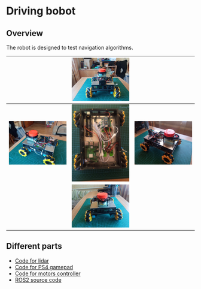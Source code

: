 # Driving bobot

## Overview

The robot is designed to test navigation algorithms.

|                                      | ![front](img/overviews/face_side.jpg) |                                        |
| ------------------------------------ | ------------------------------------- | -------------------------------------- |
| ![left](img/overviews/left_side.jpg) | ![up](img/overviews/up_side.jpg)      | ![right](img/overviews/right_side.jpg) |
|                                      | ![back](img/overviews/back_side.jpg)  |                                        |

## Different parts
- [Code for lidar](LIDAR/Lidar.md)
- [Code for PS4 gamepad](PS4_controller/PS4.md)
- [Code for motors controller](Motors_controller/Motors_controller.md)
- [ROS2 source code](telega_ws/ROS2.md)
